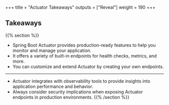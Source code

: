 +++
title = "Actuator Takeaways"
outputs = ["Reveal"]
weight = 190
+++

## Takeaways

{{% section %}}
- Spring Boot Actuator provides production-ready features to help you monitor and manage your application.
- It offers a variety of built-in endpoints for health checks, metrics, and more.
- You can customize and extend Actuator by creating your own endpoints.

---

- Actuator integrates with observability tools to provide insights into application performance and behavior.
- Always consider security implications when exposing Actuator endpoints in production environments.
{{% /section %}}
